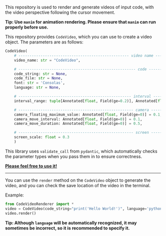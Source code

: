 This repository is used to render and generate videos of input code, with the video perspective following the cursor movement.

**Tip: Use `manim` for animation rendering. Please ensure that `manim` can run properly before use.**

This repository provides `CodeVideo`, which you can use to create a video object. The parameters are as follows:

```python
CodeVideo(
    # -------------------------------------------------- video name --------------------------------------------------
    video_name: str = "CodeVideo", 

    # ----------------------------------------------------- code -----------------------------------------------------
    code_string: str = None,
    code_file: str = None,
    font: str = 'Consolas',
    language: str = None, 

    # --------------------------------------------------- interval ---------------------------------------------------
    interval_range: tuple[Annotated[float, Field(ge=0.2)], Annotated[float, Field(ge=0.2)]] = (0.2, 0.4), 

    # ---------------------------------------------------- camera ----------------------------------------------------
    camera_floating_maximum_value: Annotated[float, Field(ge=0)] = 0.1,
    camera_move_interval: Annotated[float, Field(ge=0)] = 0.1,
    camera_move_duration: Annotated[float, Field(ge=0)] = 0.5,

    # ---------------------------------------------------- screen ----------------------------------------------------
    screen_scale: float = 0.3
    )
```

This library uses `validate_call` from `pydantic`, which automatically checks the parameter types when you pass them in to ensure correctness.

**<u>Please feel free to use it!</u>**

--- 

You can use the `render` method on the `CodeVideo` object to generate the video, and you can check the save location of the video in the terminal.

Example:

```python
from CodeVideoRenderer import *
video = CodeVideo(code_string="print('Hello World!')", language='python')
video.render()
```

**Tip: Although `language` will be automatically recognized, it may sometimes be incorrect, so it is recommended to specify it.**
